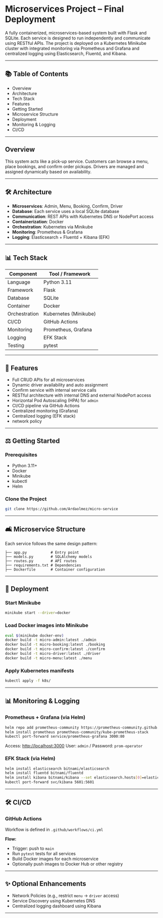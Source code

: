 # Microservices Project – Final Deployment

A fully containerized, microservices-based system built with Flask and SQLite. Each service is designed to run independently and communicate using RESTful APIs. The project is deployed on a Kubernetes Minikube cluster with integrated monitoring via Prometheus and Grafana and centralized logging using Elasticsearch, Fluentd, and Kibana.

---

## 📚 Table of Contents
- Overview
- Architecture
- Tech Stack
- Features
- Getting Started
- Microservice Structure
- Deployment
- Monitoring & Logging
- CI/CD

---

##  Overview
This system acts like a pick-up service. Customers can browse a menu, place bookings, and confirm order pickups. Drivers are managed and assigned dynamically based on availability.

---

## 🛠️ Architecture
- **Microservices**: Admin, Menu, Booking, Confirm, Driver
- **Database**: Each service uses a local SQLite database
- **Communication**: REST APIs with Kubernetes DNS or NodePort access
- **Containerization**: Docker
- **Orchestration**: Kubernetes via Minikube
- **Monitoring**: Prometheus & Grafana
- **Logging**: Elasticsearch + Fluentd + Kibana (EFK)

---

## 📊 Tech Stack
| Component     | Tool / Framework       |
|--------------|------------------------|
| Language      | Python 3.11            |
| Framework     | Flask                  |
| Database      | SQLite                 |
| Container     | Docker                 |
| Orchestration | Kubernetes (Minikube)  |
| CI/CD         | GitHub Actions         |
| Monitoring    | Prometheus, Grafana    |
| Logging       | EFK Stack              |
| Testing       | pytest                 |

---

## 📅 Features
- Full CRUD APIs for all microservices
- Dynamic driver availability and auto assignment
- Confirm service with internal service calls
- RESTful architecture with internal DNS and external NodePort access
- Horizontal Pod Autoscaling (HPA) for `admin`
- CI/CD pipeline via GitHub Actions
- Centralized monitoring (Grafana)
- Centralized logging (EFK stack)
- network policy

---

## ⚖️ Getting Started

### Prerequisites
- Python 3.11+
- Docker
- Minikube
- kubectl
- Helm

### Clone the Project
```bash
git clone https://github.com/Ardaolmez/micro-service
```

---

## 🛋️ Microservice Structure
Each service follows the same design pattern:

```
├── app.py           # Entry point
├── models.py        # SQLAlchemy models
├── routes.py        # API routes
├── requirements.txt # Dependencies
├── Dockerfile       # Container configuration
```

---

## 🚀 Deployment

### Start Minikube
```bash
minikube start --driver=docker
```

### Load Docker images into Minikube
```bash
eval $(minikube docker-env)
docker build -t micro-admin:latest ./admin
docker build -t micro-booking:latest ./booking
docker build -t micro-confirm:latest ./confirm
docker build -t micro-driver:latest ./driver
docker build -t micro-menu:latest ./menu
```

### Apply Kubernetes manifests
```bash
kubectl apply -f k8s/
```

---

## 📊 Monitoring & Logging

### Prometheus + Grafana (via Helm)
```bash
helm repo add prometheus-community https://prometheus-community.github.io/helm-charts
helm install prometheus prometheus-community/kube-prometheus-stack
kubectl port-forward service/prometheus-grafana 3000:80
```

Access: [http://localhost:3000](http://localhost:3000)
User: `admin` / Password: `prom-operator`

### EFK Stack (via Helm)
```bash
helm install elasticsearch bitnami/elasticsearch
helm install fluentd bitnami/fluentd
helm install kibana bitnami/kibana --set elasticsearch.hosts[0]=elasticsearch.default.svc.cluster.local
kubectl port-forward svc/kibana 5601:5601
```

---

## 🛠️ CI/CD

### GitHub Actions
Workflow is defined in `.github/workflows/ci.yml`

**Flow:**
- Trigger: push to `main`
- Run `pytest` tests for all services
- Build Docker images for each microservice
- Optionally push images to Docker Hub or other registry

---

## ✨ Optional Enhancements
- Network Policies (e.g., restrict `menu` -> `driver` access)
- Service Discovery using Kubernetes DNS
- Centralized logging dashboard using Kibana

---



